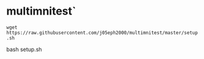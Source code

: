 # multimnitest`
`wget https://raw.githubusercontent.com/j05eph2000/multimnitest/master/setup.sh`

bash setup.sh


